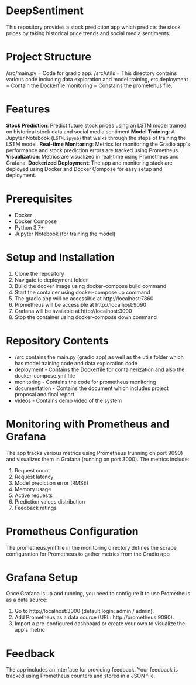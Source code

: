 # DeepSentiment
This repository provides a stock prediction app which predicts the stock prices by taking historical price trends and social media sentiments.

# Project Structure
/src/main.py = Code for gradio app.
/src/utils = This directory contains various code including data exploration and model training, etc
deployment = Contain the Dockerfile
monitoring = Constains the prometehus file.

# Features
**Stock Prediction**: Predict future stock prices using an LSTM model trained on historical stock data and social media sentiment
**Model Training**: A Jupyter Notebook (`LSTM.ipynb`) that walks through the steps of training the LSTM model.
**Real-time Monitoring**: Metrics for monitoring the Gradio app's performance and stock prediction errors are tracked using Prometheus.
**Visualization**: Metrics are visualized in real-time using Prometheus and Grafana.
**Dockerized Deployment**: The app and monitoring stack are deployed using Docker and Docker Compose for easy setup and deployment.

# Prerequisites
- Docker
- Docker Compose
- Python 3.7+
- Jupyter Notebook (for training the model)

# Setup and Installation
1) Clone the repository
2) Navigate to deployment folder
3) Build the docker image using docker-compose build command
4) Start the container using docker-compose up command
5) The gradio app will be accessible at http://localhost:7860
6) Prometheus will be accessible at http://localhost:9090
7) Grafana will be available at http://localhost:3000
8) Stop the container using docker-compose down command

# Repository Contents
- /src contains the main.py (gradio app) as well as the utils folder which has model training code and data exploration code
- deployment - Contains the Dockerfile for containerization and also the docker-compose.yml file
- monitoring - Contains the code for prometheus monitoring
- documentation - Contains the document which includes project proposal and final report
- videos - Contains demo video of the system

# Monitoring with Prometheus and Grafana
The app tracks various metrics using Prometheus (running on port 9090) and visualizes them in Grafana (running on port 3000). The metrics include:
1) Request count
2) Request latency
3) Model prediction error (RMSE)
4) Memory usage
5) Active requests
6) Prediction values distribution
7) Feedback ratings

# Prometheus Configuration
The prometheus.yml file in the monitoring directory defines the scrape configuration for Prometheus to gather metrics from the Gradio app

# Grafana Setup
Once Grafana is up and running, you need to configure it to use Prometheus as a data source:
1) Go to http://localhost:3000 (default login: admin / admin).
2) Add Prometheus as a data source (URL: http://prometheus:9090).
3) Import a pre-configured dashboard or create your own to visualize the app's metric

# Feedback
The app includes an interface for providing feedback. Your feedback is tracked using Prometheus counters and stored in a JSON file.



